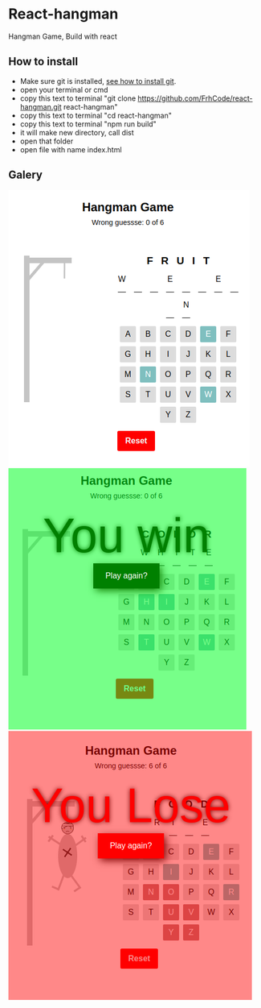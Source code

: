 # React-hangman

Hangman Game, Build with react

## How to install

-   Make sure git is installed, [see how to install git](https://www.google.com/search?q=how+to+isntall+git&oq=how+to+isntall+git&aqs=chrome..69i57j0i10l9.4306j0j7&sourceid=chrome&ie=UTF-8).
-   open your terminal or cmd
-   copy this text to terminal "git clone https://github.com/FrhCode/react-hangman.git react-hangman"
-   copy this text to terminal "cd react-hangman"
-   copy this text to terminal "npm run build"
-   it will make new directory, call dist
-   open that folder
-   open file with name index.html

## Galery

![This is an image](./src/inGame.png)
![This is an image](./src/win.png)
![This is an image](./src/lose.png)
